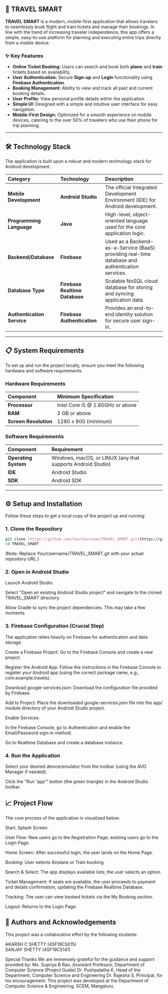 ## 🚀 TRAVEL SMART

**TRAVEL SMART** is a modern, mobile-first application that allows travelers to seamlessly book flight and train tickets and manage their bookings. In line with the trend of increasing traveler independence, this app offers a simple, easy-to-use platform for planning and executing entire trips directly from a mobile device.

### ✨ Key Features

* **Online Ticket Booking:** Users can search and book both **plane** and **train** tickets based on availability.
* **User Authentication:** Secure **Sign-up** and **Login** functionality using **Firebase Authentication**.
* **Booking Management:** Ability to view and track all past and current booking details.
* **User Profile:** View personal profile details within the application.
* **Simple UI:** Designed with a simple and intuitive user interface for easy navigation.
* **Mobile-First Design:** Optimized for a smooth experience on mobile devices, catering to the over 50% of travelers who use their phone for trip planning.

---

## 🛠️ Technology Stack

The application is built upon a robust and modern technology stack for Android development.

| Category | Technology | Description |
| :--- | :--- | :--- |
| **Mobile Development** | **Android Studio** | The official Integrated Development Environment (IDE) for Android development. |
| **Programming Language** | **Java** | High-level, object-oriented language used for the core application logic. |
| **Backend/Database** | **Firebase** | Used as a Backend-as-a-Service (BaaS) providing real-time database and authentication services. |
| **Database Type** | **Firebase Realtime Database** | Scalable NoSQL cloud database for storing and syncing application data. |
| **Authentication Service** | **Firebase Authentication** | Provides an end-to-end identity solution for secure user sign-in. |

---

## 📋 System Requirements

To set up and run the project locally, ensure you meet the following hardware and software requirements.

### Hardware Requirements

| Component | Minimum Specification |
| :--- | :--- |
| **Processor** | Intel Core i5 @ 1.80GHz or above |
| **RAM** | 2 GB or above |
| **Screen Resolution** | 1280 x 800 (minimum) |

### Software Requirements

| Component | Requirement |
| :--- | :--- |
| **Operating System** | Windows, macOS, or LINUX (any that supports Android Studio) |
| **IDE** | Android Studio |
| **SDK** | Android SDK |

---

## ⚙️ Setup and Installation

Follow these steps to get a local copy of the project up and running:

### 1. Clone the Repository

```bash
git clone [https://github.com/YourUsername/TRAVEL_SMART.git](https://github.com/YourUsername/TRAVEL_SMART.git)
cd TRAVEL_SMART
```

(Note: Replace YourUsername/TRAVEL_SMART.git with your actual repository URL.)

### 2. Open in Android Studio
Launch Android Studio.

Select "Open an existing Android Studio project" and navigate to the cloned TRAVEL_SMART directory.

Allow Gradle to sync the project dependencies. This may take a few moments.

### 3. Firebase Configuration (Crucial Step)
The application relies heavily on Firebase for authentication and data storage.

Create a Firebase Project: Go to the Firebase Console and create a new project.

Register the Android App: Follow the instructions in the Firebase Console to register your Android app (using the correct package name, e.g., com.example.travels).

Download google-services.json: Download the configuration file provided by Firebase.

Add to Project: Place the downloaded google-services.json file into the app/ module directory of your Android Studio project.

Enable Services:

In the Firebase Console, go to Authentication and enable the Email/Password sign-in method.

Go to Realtime Database and create a database instance.

### 4. Run the Application
Select your desired device/emulator from the toolbar (using the AVD Manager if needed).

Click the "Run 'app'" button (the green triangle) in the Android Studio toolbar.

## 📈 Project Flow
The core process of the application is visualized below:

Start: Splash Screen.

User Flow: New users go to the Registration Page; existing users go to the Login Page.

Home Screen: After successful login, the user lands on the Home Page.

Booking: User selects Airplane or Train booking.

Search & Select: The app displays available lists; the user selects an option.

Ticket Management: If seats are available, the user proceeds to payment and details confirmation, updating the Firebase Realtime Database.

Tracking: The user can view booked tickets via the My Booking section.

Logout: Returns to the Login Page.

## 👥 Authors and Acknowledgements
This project was a collaborative effort by the following students:

AKARSH C SHETTY (4SF19CS015)  
SANJAY SHETTY (4SF19CS141)

Special Thanks
We are immensely grateful for the guidance and support provided by:
Ms. Supriya B Rao, Assistant Professor, Department of Computer Science (Project Guide)
Dr. Pushpalatha K, Head of the Department, Computer Science and Engineering
Dr. Rajesha S, Principal, for his encouragement.
This project was developed at the Department of Computer Science & Engineering, SCEM, Mangaluru.
